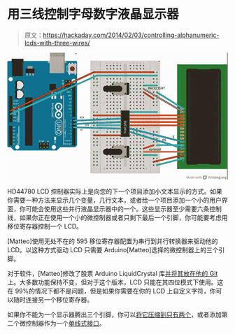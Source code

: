 # 用三线控制字母数字液晶显示器

> 原文：<https://hackaday.com/2014/02/03/controlling-alphanumeric-lcds-with-three-wires/>

![shift](img/16b1c0aaaeafc546699ade7859849c55.png)

HD44780 LCD 控制器实际上是向您的下一个项目添加小文本显示的方式。如果你需要一种方法来显示几个变量，几行文本，或者给一个项目添加一个小的用户界面，你可能会使用这些并行液晶显示器中的一个。这些显示器至少需要六条控制线，如果你正在使用一个小的微控制器或者只剩下最后一个引脚，你可能要考虑用移位寄存器控制一个 LCD。

[Matteo]使用无处不在的 595 移位寄存器配置为串行到并行转换器来驱动他的 LCD。以这种方式驱动 LCD 只需要 Arduino[Matteo]选择的微控制器上的三个引脚。

对于软件，[Matteo]修改了股票 Arduino LiquidCrystal 库[并将其放在他的 Git](https://github.com/MatBenetti/LiquidCrystalS2P)上。大多数功能保持不变，但对于这个版本，LCD 只能在其四位模式下使用。这在 99%的情况下都不是问题，但是如果你需要在你的 LCD 上自定义字符，你可以随时连接另一个移位寄存器。

如果你不能为一个显示器腾出三个引脚，你可以[将它压缩到只有两个](http://hackaday.com/2013/03/11/two-wire-serial-backpack-for-glcd-screens/)，或者添加第二个微控制器作为一个[单线式接口](http://hackaday.com/2014/02/01/controlling-alphanumeric-lcds-with-two-wires/)。